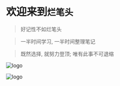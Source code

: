 # 欢迎来到`烂笔头`


> 好记性不如烂笔头

> 一半时间学习, 一半时间整理笔记

> 既然选择, 就努力登顶; 唯有此事不可退缩


![logo](https://docsify.js.org/_media/icon.svg ':size=100')

![logo](/_media/img/cat.jpg ':size=100')
